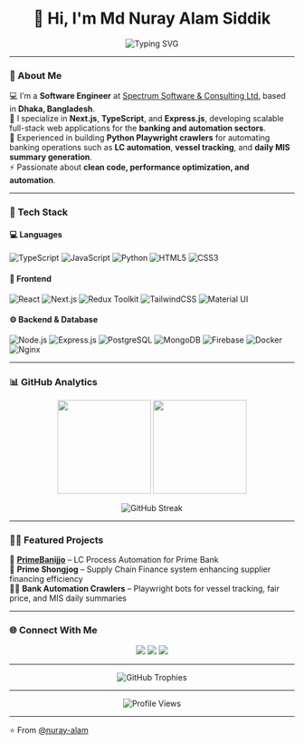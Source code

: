 <h1 align="center">👋 Hi, I'm Md Nuray Alam Siddik</h1>

<p align="center">
  <img src="https://readme-typing-svg.herokuapp.com?font=Fira+Code&size=22&pause=1000&color=1D9BF0&center=true&vCenter=true&width=520&lines=Software+Engineer+%7C+Full+Stack+Developer;Next.js+%7C+Express.js+%7C+TypeScript;Building+Scalable+Web+Apps+and+Automation+Bots" alt="Typing SVG" />
</p>

---

### 🚀 About Me  
💻 I’m a **Software Engineer** at [Spectrum Software & Consulting Ltd.](https://sscl.tech) based in **Dhaka, Bangladesh**.  
🌱 I specialize in **Next.js**, **TypeScript**, and **Express.js**, developing scalable full-stack web applications for the **banking and automation sectors**.  
🤖 Experienced in building **Python Playwright crawlers** for automating banking operations such as **LC automation**, **vessel tracking**, and **daily MIS summary generation**.  
⚡ Passionate about **clean code, performance optimization, and automation**.  

---

### 🧠 Tech Stack

#### 💻 Languages  
![TypeScript](https://img.shields.io/badge/TypeScript-007ACC?style=for-the-badge&logo=typescript&logoColor=white)
![JavaScript](https://img.shields.io/badge/JavaScript-F7DF1E?style=for-the-badge&logo=javascript&logoColor=black)
![Python](https://img.shields.io/badge/Python-3776AB?style=for-the-badge&logo=python&logoColor=white)
![HTML5](https://img.shields.io/badge/HTML5-E34F26?style=for-the-badge&logo=html5&logoColor=white)
![CSS3](https://img.shields.io/badge/CSS3-1572B6?style=for-the-badge&logo=css3&logoColor=white)

#### 🧩 Frontend  
![React](https://img.shields.io/badge/React-20232A?style=for-the-badge&logo=react&logoColor=61DAFB)
![Next.js](https://img.shields.io/badge/Next.js-000000?style=for-the-badge&logo=nextdotjs&logoColor=white)
![Redux Toolkit](https://img.shields.io/badge/Redux%20Toolkit-593D88?style=for-the-badge&logo=redux&logoColor=white)
![TailwindCSS](https://img.shields.io/badge/TailwindCSS-38B2AC?style=for-the-badge&logo=tailwindcss&logoColor=white)
![Material UI](https://img.shields.io/badge/MUI-007FFF?style=for-the-badge&logo=mui&logoColor=white)

#### ⚙️ Backend & Database  
![Node.js](https://img.shields.io/badge/Node.js-339933?style=for-the-badge&logo=nodedotjs&logoColor=white)
![Express.js](https://img.shields.io/badge/Express.js-000000?style=for-the-badge&logo=express&logoColor=white)
![PostgreSQL](https://img.shields.io/badge/PostgreSQL-316192?style=for-the-badge&logo=postgresql&logoColor=white)
![MongoDB](https://img.shields.io/badge/MongoDB-47A248?style=for-the-badge&logo=mongodb&logoColor=white)
![Firebase](https://img.shields.io/badge/Firebase-FFCA28?style=for-the-badge&logo=firebase&logoColor=black)
![Docker](https://img.shields.io/badge/Docker-2496ED?style=for-the-badge&logo=docker&logoColor=white)
![Nginx](https://img.shields.io/badge/Nginx-009639?style=for-the-badge&logo=nginx&logoColor=white)

---

### 📊 GitHub Analytics

<p align="center">
  <img src="https://github-readme-stats.vercel.app/api?username=nuray-alam&show_icons=true&theme=radical&count_private=true&hide_border=true" height="165" />
  <img src="https://github-readme-stats.vercel.app/api/top-langs/?username=nuray-alam&layout=compact&theme=radical&hide_border=true" height="165" />
</p>

<p align="center">
  <img src="https://streak-stats.demolab.com?user=nuray-alam&theme=radical&hide_border=true" alt="GitHub Streak" />
</p>

---

### 🧑‍💻 Featured Projects
🚀 **[PrimeBanijjo](https://primebanijjo.primebank.com.bd)** – LC Process Automation for Prime Bank  
🤝 **Prime Shongjog** – Supply Chain Finance system enhancing supplier financing efficiency  
🕵️‍♂️ **Bank Automation Crawlers** – Playwright bots for vessel tracking, fair price, and MIS daily summaries  

---

### 🌐 Connect With Me

<p align="center">
  <a href="https://www.linkedin.com/in/nurayalam/"><img src="https://img.shields.io/badge/LinkedIn-0077B5?style=for-the-badge&logo=linkedin&logoColor=white"/></a>
  <a href="mailto:nuray.alam24@gmail.com"><img src="https://img.shields.io/badge/Gmail-D14836?style=for-the-badge&logo=gmail&logoColor=white"/></a>
  <a href="https://github.com/nuray-alam"><img src="https://img.shields.io/badge/GitHub-000000?style=for-the-badge&logo=github&logoColor=white"/></a>
</p>

---

<p align="center">
  <img src="https://github-profile-trophy.vercel.app/?username=nuray-alam&theme=radical&margin-w=10&margin-h=10&no-frame=true" alt="GitHub Trophies" />
</p>

---

<p align="center">
  <img src="https://komarev.com/ghpvc/?username=nuray-alam&label=Profile%20Views&color=1D9BF0&style=for-the-badge" alt="Profile Views" />
</p>

---

⭐️ From [@nuray-alam](https://github.com/nuray-alam)
